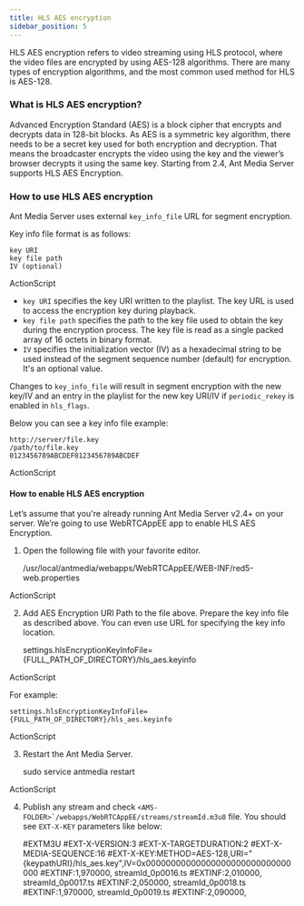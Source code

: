 ```yaml
---
title: HLS AES encryption
sidebar_position: 5
---
```


HLS AES encryption refers to video streaming using HLS protocol, where the video files are encrypted by using AES-128 algorithms. There are many types of encryption algorithms, and the most common used method for HLS is AES-128.

### What is HLS AES encryption?

Advanced Encryption Standard (AES) is a block cipher that encrypts and decrypts data in 128-bit blocks. As AES is a symmetric key algorithm, there needs to be a secret key used for both encryption and decryption. That means the broadcaster encrypts the video using the key and the viewer’s browser decrypts it using the same key. Starting from 2.4, Ant Media Server supports HLS AES Encryption.

### How to use HLS AES encryption

Ant Media Server uses external ```key_info_file``` URL for segment encryption. 

Key info file format is as follows:

    key URI
    key file path
    IV (optional)

ActionScript

*   ```key URI``` specifies the key URI written to the playlist. The key URL is used to access the encryption key during playback.
*   ```key file path``` specifies the path to the key file used to obtain the key during the encryption process. The key file is read as a single packed array of 16 octets in binary format.
*   ```IV``` specifies the initialization vector (IV) as a hexadecimal string to be used instead of the segment sequence number (default) for encryption. It's an optional value.

Changes to ```key_info_file``` will result in segment encryption with the new key/IV and an entry in the playlist for the new key URI/IV if ```periodic_rekey``` is enabled in ```hls_flags```.

Below you can see a key info file example:

    http://server/file.key
    /path/to/file.key
    0123456789ABCDEF0123456789ABCDEF

ActionScript

#### **How to enable HLS AES encryption**

Let’s assume that you're already running Ant Media Server v2.4+ on your server. We’re going to use WebRTCAppEE app to enable HLS AES Encryption.

1.  Open the following file with your favorite editor.

    /usr/local/antmedia/webapps/WebRTCAppEE/WEB-INF/red5-web.properties

ActionScript

2.  Add AES Encryption URI Path to the file above. Prepare the key info file as described above. You can even use URL for specifying the key info location.

    settings.hlsEncryptionKeyInfoFile={FULL_PATH_OF_DIRECTORY}/hls_aes.keyinfo

ActionScript

For example:

    settings.hlsEncryptionKeyInfoFile={FULL_PATH_OF_DIRECTORY}/hls_aes.keyinfo

ActionScript

3.  Restart the Ant Media Server.

    sudo service antmedia restart

ActionScript

4.  Publish any stream and check ```<AMS-FOLDER>`/webapps/WebRTCAppEE/streams/streamId.m3u8``` file. You should see ```EXT-X-KEY``` parameters like below:

    #EXTM3U
    #EXT-X-VERSION:3
    #EXT-X-TARGETDURATION:2
    #EXT-X-MEDIA-SEQUENCE:16
    #EXT-X-KEY:METHOD=AES-128,URI="{keypathURI}/hls_aes.key",IV=0x00000000000000000000000000000000
    #EXTINF:1,970000,
    streamId_0p0016.ts
    #EXTINF:2,010000,
    streamId_0p0017.ts
    #EXTINF:2,050000,
    streamId_0p0018.ts
    #EXTINF:1,970000,
    streamId_0p0019.ts
    #EXTINF:2,090000,